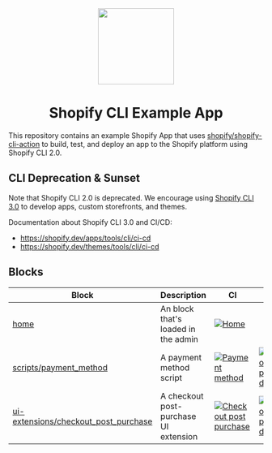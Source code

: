 <div align="center">
  <img src="assets/logo.png" width="150"/>
  <h1>Shopify CLI Example App</h1>
</div>

This repository contains an example Shopify App that uses [shopify/shopify-cli-action](https://github.com/Shopify/shopify-cli-action) to build, test, and deploy an app to the Shopify platform using Shopify CLI 2.0.

## CLI Deprecation & Sunset

Note that Shopify CLI 2.0 is deprecated. We encourage using [Shopify CLI 3.0](https://github.com/Shopify/cli) to develop apps, custom storefronts, and themes.

Documentation about Shopify CLI 3.0 and CI/CD:
- https://shopify.dev/apps/tools/cli/ci-cd
- https://shopify.dev/themes/tools/cli/ci-cd

## Blocks

| Block | Description | CI | CD |
| --- | ---- | --- | --- |
| [home](/home) | An block that's loaded in the admin | [![Home](https://github.com/Shopify/shopify-cli-example-app/actions/workflows/home.yml/badge.svg)](https://github.com/Shopify/shopify-cli-example-app/actions/workflows/home.yml) | |
| [scripts/payment_method](/scripts/payment_method) | A payment method script | [![Payment method](https://github.com/Shopify/shopify-cli-example-app/actions/workflows/payment-method.yml/badge.svg)](https://github.com/Shopify/shopify-cli-example-app/actions/workflows/payment-method.yml) | [![Checkout post purchase deploy](https://github.com/Shopify/shopify-cli-example-app/actions/workflows/payment-method-deploy.yml/badge.svg)](https://github.com/Shopify/shopify-cli-example-app/actions/workflows/payment-method-deploy.yml) |
| [ui-extensions/checkout_post_purchase](ui-extensions/checkout_post_purchase) | A checkout post-purchase UI extension | [![Checkout post purchase](https://github.com/Shopify/shopify-cli-example-app/actions/workflows/checkout-post-purchase.yml/badge.svg)](https://github.com/Shopify/shopify-cli-example-app/actions/workflows/checkout-post-purchase.yml) | [![Checkout post purchase deploy](https://github.com/Shopify/shopify-cli-example-app/actions/workflows/checkout-post-purchase-deploy.yml/badge.svg)](https://github.com/Shopify/shopify-cli-example-app/actions/workflows/checkout-post-purchase-deploy.yml) |
